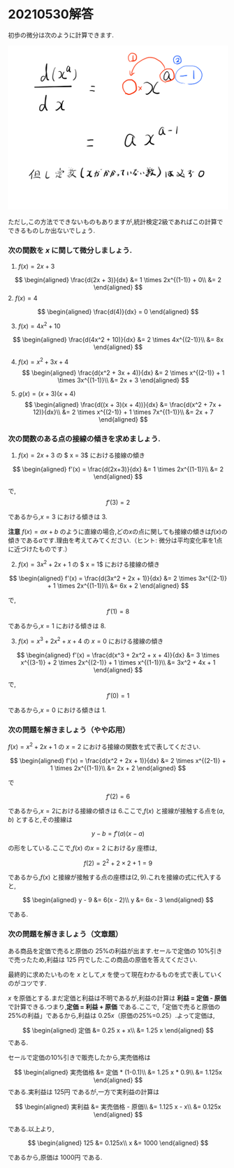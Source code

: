 # 20210530解答

初歩の微分は次のように計算できます.

![](image01.png)


ただし,この方法でできないものもありますが,統計検定2級であればこの計算でできるものしか出ないでしょう.

### 次の関数を $x$ に関して微分しましょう.

1. $f(x) = 2x + 3$

$$
\begin{aligned}
\frac{d(2x + 3)}{dx} &= 1 \times 2x^{(1-1)} + 0\\
                     &= 2
\end{aligned}
$$
2. $f(x) = 4$

$$
\begin{aligned}
\frac{d(4)}{dx} = 0
\end{aligned}
$$

3. $f(x) = 4x^2 + 10$

$$
\begin{aligned}
\frac{d(4x^2 + 10)}{dx} &= 2 \times 4x^{(2-1)}\\
                        &= 8x
\end{aligned}
$$


4. $f(x) = x^2 + 3x + 4$
$$
\begin{aligned}
\frac{d(x^2 + 3x + 4)}{dx} &= 2 \times x^{(2-1)} + 1 \times 3x^{(1-1)}\\
                        &= 2x + 3
\end{aligned}
$$

5. $g(x) = (x + 3)(x + 4)$
$$
\begin{aligned}
\frac{d((x + 3)(x + 4))}{dx} &= \frac{d(x^2 + 7x + 12)}{dx}\\
&= 2 \times x^{(2-1)} + 1 \times 7x^{(1-1)}\\
&= 2x + 7
\end{aligned}
$$


### 次の関数のある点の接線の傾きを求めましょう.

1. $f(x) = 2 x + 3$ の $ x = 3$ における接線の傾き

$$
\begin{aligned}
f'(x) = \frac{d(2x+3)}{dx} &= 1 \times 2x^{(1-1)}\\
    &= 2
\end{aligned}
$$

で,
$$f'(3) = 2$$

であるから,$x=3$ における傾きは $3$.

**注意** $f(x) = ax + b$ のように直線の場合,どの$x$の点に関しても接線の傾きは$f(x)$の傾きである$a$です.理由を考えてみてください.（ヒント: 微分は平均変化率を1点に近づけたものです.）

2. $f(x) = 3 x^2 + 2x + 1$ の $ x = 1$ における接線の傾き

$$
\begin{aligned}
f'(x) = \frac{d(3x^2 + 2x + 1)}{dx} &= 2 \times 3x^{(2-1)} + 1 \times 2x^{(1-1)}\\
    &= 6x + 2
\end{aligned}
$$

で,
$$f'(1) = 8$$

であるから,$x=1$ における傾きは $8$.

3. $f(x) = x^3 + 2x^2 + x + 4$ の $x = 0$ における接線の傾き

$$
\begin{aligned}
f'(x) = \frac{d(x^3 + 2x^2 + x + 4)}{dx} &= 3 \times x^{(3-1)} + 2 \times 2x^{(2-1)} + 1 \times x^{(1-1)}\\
    &= 3x^2 + 4x + 1
\end{aligned}
$$

で,
$$f'(0) = 1$$

であるから,$x=0$ における傾きは $1$.

### 次の問題を解きましょう（やや応用）

$f(x) = x^2 + 2x + 1$ の $x = 2$ における接線の関数を式で表してください.


$$
\begin{aligned}
f'(x) = \frac{d(x^2 + 2x + 1)}{dx} &= 2 \times x^{(2-1)} + 1 \times 2x^{(1-1)}\\
    &= 2x + 2
\end{aligned}
$$

で

$$f'(2) = 6$$

であるから,$x=2$における接線の傾きは $6$.ここで,$f(x)$ と接線が接触する点を$(a,b)$ とすると,その接線は

$$y - b = f'(a)(x - a)$$

の形をしている.ここで,$f(x)$ の$x=2$ における$y$ 座標は,

$$f(2) = 2^2 + 2 \times 2 + 1 = 9$$

であるから,$f(x)$ と接線が接触する点の座標は$(2, 9)$.これを接線の式に代入すると,

$$
\begin{aligned}
y - 9 &= 6(x - 2)\\
y &= 6x - 3
\end{aligned}
$$

である.

### 次の問題を解きましょう（文章題）

ある商品を定価で売ると原価の 25%の利益が出ます.セールで定価の 10%引きで売ったため,利益は 125 円でした.この商品の原価を答えてください.


最終的に求めたいものを $x$ として,$x$ を使って現在わかるものを式で表していくのがコツです.

$x$ を原価とする.まだ定価と利益は不明であるが,利益の計算は
**利益 = 定価 - 原価** で計算できる.つまり,**定価 = 利益 + 原価** である.ここで,「定価で売ると原価の 25%の利益」であるから,利益は $0.25 x$（原価の25%=0.25）.よって定価は,

$$
\begin{aligned}
定価 &= 0.25 x + x\\
     &= 1.25 x
\end{aligned}
$$
である.

セールで定価の10%引きで販売したから,実売価格は

$$
\begin{aligned}
実売価格 &= 定価 * (1-0.1)\\
     &= 1.25 x * 0.9\\
     &= 1.125x
\end{aligned}
$$
である.実利益は 125円 であるが,一方で実利益の計算は

$$
\begin{aligned}
実利益 &= 実売価格 - 原価\\
     &= 1.125 x - x\\
     &= 0.125x
\end{aligned}
$$

である.以上より,

$$
\begin{aligned}
125 &= 0.125x\\
x   &= 1000
\end{aligned}
$$

であるから,原価は 1000円 である.


